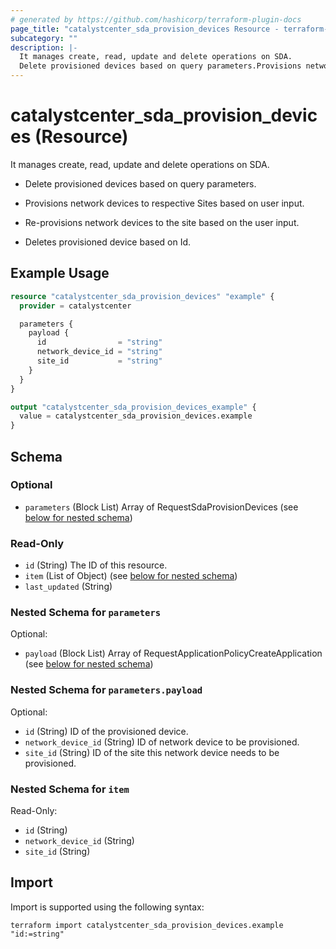 ```yaml
---
# generated by https://github.com/hashicorp/terraform-plugin-docs
page_title: "catalystcenter_sda_provision_devices Resource - terraform-provider-catalystcenter"
subcategory: ""
description: |-
  It manages create, read, update and delete operations on SDA.
  Delete provisioned devices based on query parameters.Provisions network devices to respective Sites based on user input.Re-provisions network devices to the site based on the user input.Deletes provisioned device based on Id.
---
```


# catalystcenter_sda_provision_devices (Resource)

It manages create, read, update and delete operations on SDA.

- Delete provisioned devices based on query parameters.

- Provisions network devices to respective Sites based on user input.

- Re-provisions network devices to the site based on the user input.

- Deletes provisioned device based on Id.

## Example Usage

```terraform
resource "catalystcenter_sda_provision_devices" "example" {
  provider = catalystcenter

  parameters {
    payload {
      id                = "string"
      network_device_id = "string"
      site_id           = "string"
    }
  }
}

output "catalystcenter_sda_provision_devices_example" {
  value = catalystcenter_sda_provision_devices.example
}
```

<!-- schema generated by tfplugindocs -->
## Schema

### Optional

- `parameters` (Block List) Array of RequestSdaProvisionDevices (see [below for nested schema](#nestedblock--parameters))

### Read-Only

- `id` (String) The ID of this resource.
- `item` (List of Object) (see [below for nested schema](#nestedatt--item))
- `last_updated` (String)

<a id="nestedblock--parameters"></a>
### Nested Schema for `parameters`

Optional:

- `payload` (Block List) Array of RequestApplicationPolicyCreateApplication (see [below for nested schema](#nestedblock--parameters--payload))

<a id="nestedblock--parameters--payload"></a>
### Nested Schema for `parameters.payload`

Optional:

- `id` (String) ID of the provisioned device.
- `network_device_id` (String) ID of network device to be provisioned.
- `site_id` (String) ID of the site this network device needs to be provisioned.



<a id="nestedatt--item"></a>
### Nested Schema for `item`

Read-Only:

- `id` (String)
- `network_device_id` (String)
- `site_id` (String)

## Import

Import is supported using the following syntax:

```shell
terraform import catalystcenter_sda_provision_devices.example "id:=string"
```
